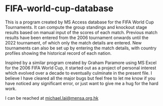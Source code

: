 # FIFA-world-cup-database

This is a program created by MS Access database for the FIFA World Cup Tournaments. It can compute the group standings and knockout stage results based on manual input of the scores of each match. Previous match results have been entered from the 2006 tournament onwards until the 2022 tournament, of which only the match details are entered. New tournaments can also be set up by entering the match details, with country profiles showing the historical record of each nation. 

Inspired by a similar program created by Graham Paramore using MS Excel for the 2006 FIFA World Cup, it started out as a project of personal interest which evolved over a decade to eventually culminate in the present file. I believe I have cleared all the major bugs but feel free to let me know if you have noticed any significant error, or just want to give me a hug for the hard work.

I can be reached at michael.lai@mensa.org.hk
